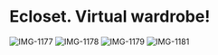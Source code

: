 # Ecloset. Virtual wardrobe!
![IMG-1177](https://user-images.githubusercontent.com/77334107/199267890-69f20756-b861-4aa3-8720-cf693548c93d.PNG)
![IMG-1178](https://user-images.githubusercontent.com/77334107/199267894-4ef00bad-e1a9-4f5b-a110-d4782df0f969.PNG)
![IMG-1179](https://user-images.githubusercontent.com/77334107/199267898-0f784968-4a7a-489f-9be1-82c3bef6eca9.PNG)
![IMG-1181](https://user-images.githubusercontent.com/77334107/199267903-eefc7412-61da-441b-b609-4518910683ef.PNG)
